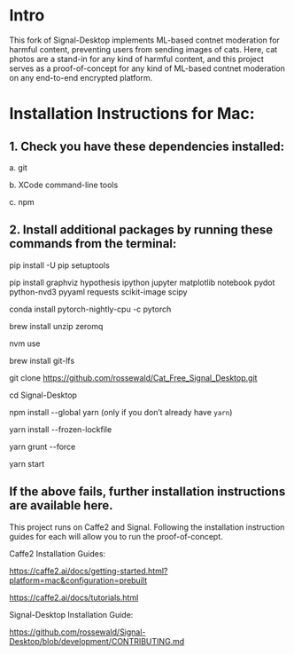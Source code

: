 # Intro

This fork of Signal-Desktop implements ML-based contnet moderation for harmful content, preventing users from sending images of cats. Here, cat photos are a stand-in for any kind of harmful content, and this project serves as a proof-of-concept for any kind of ML-based contnet moderation on any end-to-end encrypted platform.


# Installation Instructions for Mac:

## 1. Check you have these dependencies installed:

a. git

b. XCode command-line tools

c. npm

## 2. Install additional packages by running these commands from the terminal:

pip install -U pip setuptools

pip install graphviz hypothesis ipython jupyter matplotlib notebook pydot python-nvd3 pyyaml requests scikit-image scipy
    
conda install pytorch-nightly-cpu -c pytorch

brew install unzip zeromq

nvm use

brew install git-lfs

git clone https://github.com/rossewald/Cat_Free_Signal_Desktop.git

cd Signal-Desktop

npm install --global yarn  (only if you don’t already have `yarn`)

yarn install --frozen-lockfile

yarn grunt --force

yarn start

## If the above fails, further installation instructions are available here.

This project runs on Caffe2 and Signal. Following the installation instruction guides for each will allow you to run the proof-of-concept.

Caffe2 Installation Guides:

https://caffe2.ai/docs/getting-started.html?platform=mac&configuration=prebuilt

https://caffe2.ai/docs/tutorials.html

Signal-Desktop Installation Guide:

https://github.com/rossewald/Signal-Desktop/blob/development/CONTRIBUTING.md
